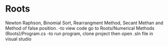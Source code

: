 # Roots
Newton Raphson, Binomial Sort, Rearrangment Method, Secant Methan and Method of false position.
-to view code go to Roots/Numerical Methods (Roots)/Program.cs
-to run program, clone project then open .sln file in visual studio

